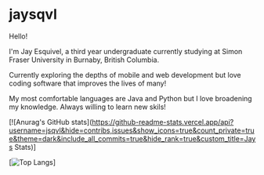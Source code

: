 # jaysqvl

Hello!

I'm Jay Esquivel, a third year undergraduate currently studying at Simon Fraser University in Burnaby, British Columbia.

Currently exploring the depths of mobile and web development but love coding software that improves the lives of many!

My most comfortable languages are Java and Python but I love broadening my knowledge. Always willing to learn new skils!

[![Anurag's GitHub stats](https://github-readme-stats.vercel.app/api?username=jsqvl&hide=contribs,issues&show_icons=true&count_private=true&theme=dark&include_all_commits=true&hide_rank=true&custom_title=Jays Stats)]

[![Top Langs](https://github-readme-stats.vercel.app/api/top-langs/?username=jsqvl&exclude_repo=CS213,CS221&theme=dark&langs_count=10)]
